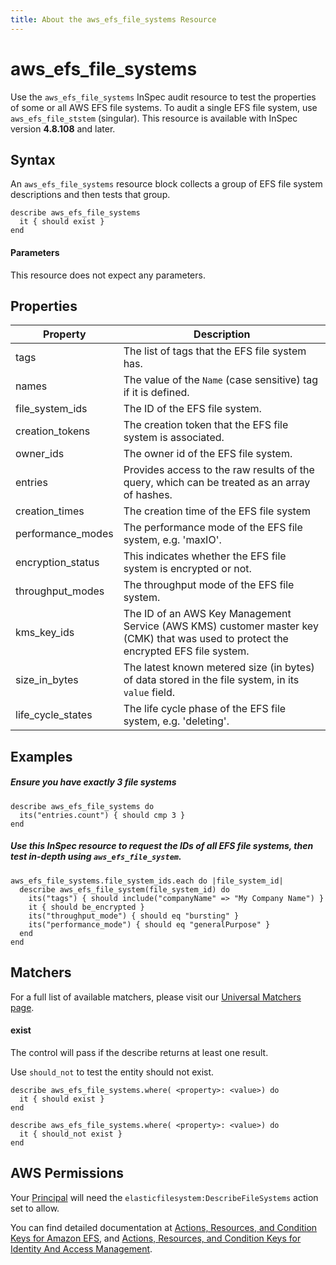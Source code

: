 ```yaml
---
title: About the aws_efs_file_systems Resource
---
```


# aws\_efs\_file_systems

Use the `aws_efs_file_systems` InSpec audit resource to test the properties of some or all AWS EFS file systems. To audit a single EFS file system, use `aws_efs_file_ststem` (singular). This resource is available with InSpec version **4.8.108** and later.

## Syntax

An `aws_efs_file_systems` resource block collects a group of EFS file system descriptions and then tests that group.

    describe aws_efs_file_systems
      it { should exist }
    end   
    
#### Parameters

This resource does not expect any parameters.

## Properties

|Property             | Description|
| ---                 | --- |
|tags                 | The list of tags that the EFS file system has. |
|names                | The value of the `Name` (case sensitive) tag if it is defined. |
|file\_system\_ids    | The ID of the EFS file system. |
|creation\_tokens     | The creation token that the EFS file system is associated. |
|owner\_ids           | The owner id of the EFS file system. |
|entries              | Provides access to the raw results of the query, which can be treated as an array of hashes. |
|creation\_times      | The creation time of the EFS file system|
|performance\_modes   | The performance mode of the EFS file system, e.g. 'maxIO'.|
|encryption\_status   | This indicates whether the EFS file system is encrypted or not.|
|throughput\_modes    | The throughput mode of the EFS file system.|
|kms\_key\_ids        | The ID of an AWS Key Management Service (AWS KMS) customer master key (CMK) that was used to protect the encrypted EFS file system. |
|size\_in\_bytes      | The latest known metered size (in bytes) of data stored in the file system, in its `value` field. |
|life\_cycle\_states  | The life cycle phase of the EFS file system, e.g. 'deleting'. |

## Examples

##### Ensure you have exactly 3 file systems
    describe aws_efs_file_systems do
      its("entries.count") { should cmp 3 }
    end

##### Use this InSpec resource to request the IDs of all EFS file systems, then test in-depth using `aws_efs_file_system`.
    aws_efs_file_systems.file_system_ids.each do |file_system_id|
      describe aws_efs_file_system(file_system_id) do
        its("tags") { should include("companyName" => "My Company Name") }
        it { should be_encrypted }
        its("throughput_mode") { should eq "bursting" }
        its("performance_mode") { should eq "generalPurpose" }
      end
    end

## Matchers

For a full list of available matchers, please visit our [Universal Matchers page](https://www.inspec.io/docs/reference/matchers/). 

#### exist

The control will pass if the describe returns at least one result.

Use `should_not` to test the entity should not exist.

    describe aws_efs_file_systems.where( <property>: <value>) do
      it { should exist }
    end
      
    describe aws_efs_file_systems.where( <property>: <value>) do
      it { should_not exist }
    end
    
## AWS Permissions

Your [Principal](https://docs.aws.amazon.com/IAM/latest/UserGuide/intro-structure.html#intro-structure-principal) will need the `elasticfilesystem:DescribeFileSystems` action set to allow.

You can find detailed documentation at [Actions, Resources, and Condition Keys for Amazon EFS](https://docs.aws.amazon.com/IAM/latest/UserGuide/list_amazonelasticfilesystem.html), and [Actions, Resources, and Condition Keys for Identity And Access Management](https://docs.aws.amazon.com/IAM/latest/UserGuide/list_identityandaccessmanagement.html).
